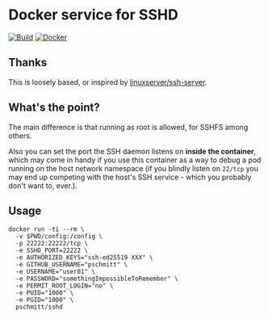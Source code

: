 # Docker service for SSHD

[![Build](https://github.com/pschmitt/docker-sshd/workflows/Build/badge.svg)](https://github.com/pschmitt/docker-sshd/actions?query=workflow%3ABuild)
[![Docker](https://img.shields.io/docker/pulls/pschmitt/sshd)](https://hub.docker.com/u/pschmitt/sshd)

## Thanks

This is loosely based, or inspired by [linuxserver/ssh-server](https://github.com/linuxserver/docker-openssh-server).

## What's the point?

The main difference is that running as root is allowed, for SSHFS among others.

Also you can set the port the SSH daemon listens on **inside the container**, 
which may come in handy if you use this container as a way to debug a pod 
running on the host network namespace (if you blindly listen on `22/tcp` you 
may end up competing with the host's SSH service - which you probably don't 
want to, ever.).

## Usage

```shell
docker run -ti --rm \
  -v $PWD/config:/config \
  -p 22222:22222/tcp \
  -e SSHD_PORT=22222 \
  -e AUTHORIZED_KEYS="ssh-ed25519 XXX" \
  -e GITHUB_USERNAME="pschmitt" \
  -e USERNAME="user01" \
  -e PASSWORD="somethingImpossibleToRemember" \
  -e PERMIT_ROOT_LOGIN="no" \
  -e PUID="1000" \
  -e PGID="1000" \
  pschmitt/sshd
```
